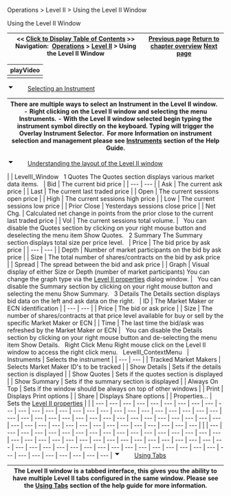 ﻿
Operations > Level II > Using the Level II Window

Using the Level II Window

| << [Click to Display Table of Contents](levelii_usingtheleveliiwindow.md) >> **Navigation:**     [Operations](operations-1.md) > [Level II](level_ii-1.md) > Using the Level II Window | [Previous page](level_ii-1.md) [Return to chapter overview](level_ii-1.md) [Next page](levelii_properties-1.md) |
| --- | --- |

| playVideo |
| --- |
|  |
![tog_minus](tog_minus-1.gif)        [Selecting an Instrument](javascript:HMToggle('toggle','SelectingAnInstrument','SelectingAnInstrument_ICON'))

| There are multiple ways to select an Instrument in the Level II window.   - Right clicking on the Level II window and selecting the menu Instruments. - With the Level II window selected begin typing the instrument symbol directly on the keyboard. Typing will trigger the Overlay Instrument Selector.  For more Information on instrument selection and management please see [Instruments](instruments-1.md) section of the Help Guide. |
| --- |
![tog_minus](tog_minus-1.gif)        [Understanding the layout of the Level II window](javascript:HMToggle('toggle','UnderstandingTheLayoutOfTheLevelIiWindow','UnderstandingTheLayoutOfTheLevelIiWindow_ICON'))

| | LevelII_Window   1 Quotes The Quotes section displays various market data items.      | Bid | The current bid price | | --- | --- | | Ask | The current ask price | | Last | The current last traded price | | Open | The current sessions open price | | High | The current sessions high price | | Low | The current sessions low price | | Prior Close | Yesterdays sessions close price | | Net Chg. | Calculated net change in points from the prior close to the current last traded price | | Vol | The current sessions total volume. |      You can disable the Quotes section by clicking on your right mouse button and deselecting the menu item Show Quotes.   2 Summary The Summary section displays total size per price level.     | Price | The bid price by ask price | | --- | --- | | Depth | Number of market participants on the bid by ask price | | Size | The total number of shares/contracts on the bid by ask price | | Spread | The spread between the bid and ask price | | Graph | Visual display of either Size or Depth (number of market participants) You can change the graph type via the [Level II properties](levelii_properties-1.md) dialog window. |      You can disable the Summary section by clicking on your right mouse button and selecting the menu Show Summary.   3 Details The Details section displays bid data on the left and ask data on the right.     | ID | The Market Maker or ECN identification | | --- | --- | | Price | The bid or ask price | | Size | The number of shares/contracts at that price level available for buy or sell by the specific Market Maker or ECN | | Time | The last time the bid/ask was refreshed by the Market Maker or ECN |      You can disable the Details section by clicking on your right mouse button and de-selecting the menu item Show Details.   Right Click Menu Right mouse click on the Level II window to access the right click menu.   LevelII_ContextMenu     | Instruments | Selects the instrument | | --- | --- | | Tracked Market Makers | Selects Market Maker ID's to be tracked | | Show Details | Sets if the details section is displayed | | Show Quotes | Sets if the quotes section is displayed | | Show Summary | Sets if the summary section is displayed | | Always On Top | Sets if the window should be always on top of other windows | | Print | Displays Print options | | Share | Displays Share options | | Properties... | Sets the [Level II properties](levelii_properties-1.md) | | | --- | --- | --- | --- | --- | --- | --- | --- | --- | --- | --- | --- | --- | --- | --- | --- | --- | --- | --- | --- | --- | --- | --- | --- | --- | --- | --- | --- | --- | --- | --- | --- | --- | --- | --- | --- | --- | --- | --- | --- | --- | --- | --- | --- | --- | --- | --- | --- | --- | --- | --- | --- | --- | --- | --- | |
| --- | --- | --- | --- | --- | --- | --- | --- | --- | --- | --- | --- | --- | --- | --- | --- | --- | --- | --- | --- | --- | --- | --- | --- | --- | --- | --- | --- | --- | --- | --- | --- | --- | --- | --- | --- | --- | --- | --- | --- | --- | --- | --- | --- | --- | --- | --- | --- | --- | --- | --- | --- | --- | --- | --- | --- |
![tog_minus](tog_minus-1.gif)        [Using Tabs](javascript:HMToggle('toggle','UsingTabs','UsingTabs_ICON'))

| The Level II window is a tabbed interface, this gives you the ability to have multiple Level II tabs configured in the same window. Please see the [Using Tabs](using_tabs-1.md) section of the help guide for more information. |
| --- |


